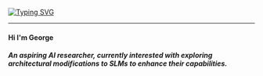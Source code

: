 [![Typing SVG](https://readme-typing-svg.demolab.com?font=Poppins&weight=900&size=30&duration=1000&pause=1000&color=16A7F7&background=0EC9FF00&vCenter=true&multiline=true&random=true&height=100&lines=George+Pullen;Aspiring+AI+Researcher)](https://git.io/typing-svg)
***
#### Hi I'm George
##### An aspiring AI researcher, currently interested with exploring architectural modifications to SLMs to enhance their capabilities.
